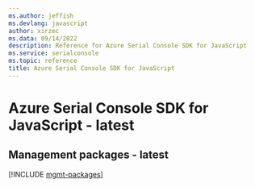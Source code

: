 ```yaml
---
ms.author: jeffish
ms.devlang: javascript
author: xirzec
ms.data: 09/14/2022
description: Reference for Azure Serial Console SDK for JavaScript
ms.service: serialconsole
ms.topic: reference
title: Azure Serial Console SDK for JavaScript
---
```

# Azure Serial Console SDK for JavaScript - latest

## Management packages - latest
[!INCLUDE [mgmt-packages](serial-console-mgmt-index.md)]